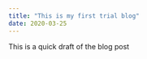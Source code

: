 ```yaml
---
title: "This is my first trial blog"
date: 2020-03-25
---
```


This is a quick draft of the blog post
